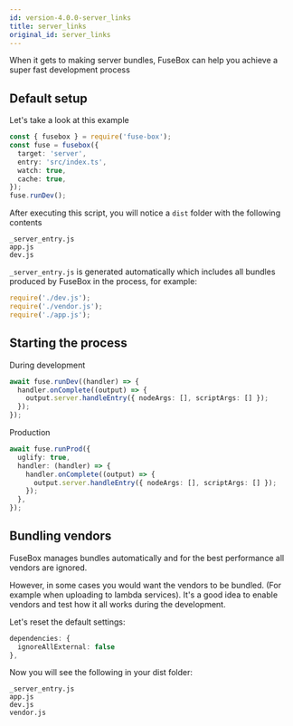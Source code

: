 ```yaml
---
id: version-4.0.0-server_links
title: server_links
original_id: server_links
---
```


When it gets to making server bundles, FuseBox can help you achieve a super fast development process

## Default setup

Let's take a look at this example

```ts
const { fusebox } = require('fuse-box');
const fuse = fusebox({
  target: 'server',
  entry: 'src/index.ts',
  watch: true,
  cache: true,
});
fuse.runDev();
```

After executing this script, you will notice a `dist` folder with the following contents

```
_server_entry.js
app.js
dev.js
```

`_server_entry.js` is generated automatically which includes all bundles produced by FuseBox in the process, for
example:

```js
require('./dev.js');
require('./vendor.js');
require('./app.js');
```

## Starting the process

During development

```ts
await fuse.runDev((handler) => {
  handler.onComplete((output) => {
    output.server.handleEntry({ nodeArgs: [], scriptArgs: [] });
  });
});
```

Production

```ts
await fuse.runProd({
  uglify: true,
  handler: (handler) => {
    handler.onComplete((output) => {
      output.server.handleEntry({ nodeArgs: [], scriptArgs: [] });
    });
  },
});
```

## Bundling vendors

FuseBox manages bundles automatically and for the best performance all vendors are ignored.

However, in some cases you would want the vendors to be bundled. (For example when uploading to lambda services). It's a
good idea to enable vendors and test how it all works during the development.

Let's reset the default settings:

```ts
dependencies: {
  ignoreAllExternal: false
},
```

Now you will see the following in your dist folder:

```
_server_entry.js
app.js
dev.js
vendor.js
```
